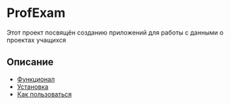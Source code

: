 # ProfExam
Этот проект посвящён созданию приложений для работы с данными о проектах учащихся

## Описание
- [Функционал](#функционал)
- [Установка](#установка)
- [Как пользоваться](#как-пользоваться)
